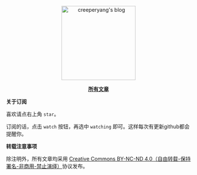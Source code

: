 <p align="center">
  <a href="https://github.com/creeperyang/blog">
  <img width="202" alt="creeperyang's blog" src="https://cloud.githubusercontent.com/assets/8046480/14981004/d3108ee0-115e-11e6-8f35-b4320b214947.png">
  </a>
</p>

<p align="center">
<a href="https://github.com/creeperyang/blog/issues"><b>所有文章</b></a>
</p>


**关于订阅**

喜欢请点右上角 `star`。

订阅的话，点击 `watch` 按钮，再选中 `watching` 即可。这样每次有更新github都会提醒你。

**转载注意事项**

除注明外，所有文章均采用 [Creative Commons BY-NC-ND 4.0（自由转载-保持署名-非商用-禁止演绎）](http://creativecommons.org/licenses/by-nc-nd/4.0/deed.zh)协议发布。

